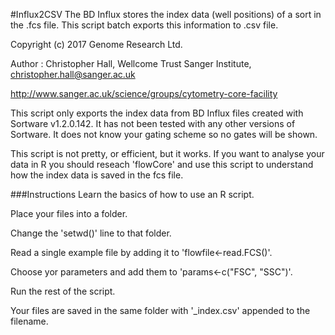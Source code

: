 #Influx2CSV
The BD Influx stores the index data (well positions) of a sort in the .fcs file.  This script batch exports this information to .csv file.

Copyright (c) 2017 Genome Research Ltd.

Author : Christopher Hall, Wellcome Trust Sanger Institute, christopher.hall@sanger.ac.uk

http://www.sanger.ac.uk/science/groups/cytometry-core-facility

This script only exports the index data from BD Influx files created with Sortware v1.2.0.142.  It has not been tested with any other versions of Sortware.  It does not know your gating scheme so no gates will be shown.  

This script is not pretty, or efficient, but it works.  If you want to analyse your data in R you should reseach 'flowCore' and use this script to understand how the index data is saved in the fcs file.

###Instructions
Learn the basics of how to use an R script.

Place your files into a folder.

Change the 'setwd()' line to that folder.

Read a single example file by adding it to 'flowfile<-read.FCS()'.

Choose yor parameters and add them to 'params<-c("FSC", "SSC")'.

Run the rest of the script.

Your files are saved in the same folder with '_index.csv' appended to the filename.
